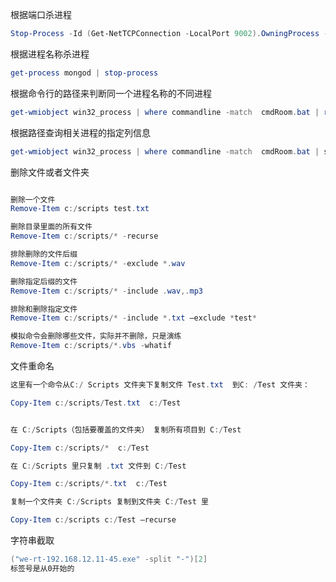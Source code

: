 根据端口杀进程
```powershell
Stop-Process -Id (Get-NetTCPConnection -LocalPort 9002).OwningProcess -Force
```
根据进程名称杀进程
```powershell
get-process mongod | stop-process
```
根据命令行的路径来判断同一个进程名称的不同进程
```powershell
get-wmiobject win32_process | where commandline -match  cmdRoom.bat | remove-wmiobject
```
根据路径查询相关进程的指定列信息
```powershell
get-wmiobject win32_process | where commandline -match  cmdRoom.bat | seleclt CommandLine, ProcessID
```
删除文件或者文件夹
```powershell

删除一个文件
Remove-Item c:/scripts test.txt

删除目录里面的所有文件
Remove-Item c:/scripts/* -recurse

排除删除的文件后缀
Remove-Item c:/scripts/* -exclude *.wav

删除指定后缀的文件
Remove-Item c:/scripts/* -include .wav,.mp3

排除和删除指定文件
Remove-Item c:/scripts/* -include *.txt –exclude *test*

模拟命令会删除哪些文件，实际并不删除，只是演练
Remove-Item c:/scripts/*.vbs -whatif

```
文件重命名
```powershell
这里有一个命令从C:/ Scripts 文件夹下复制文件 Test.txt  到C: /Test 文件夹：

Copy-Item c:/scripts/Test.txt  c:/Test


在 C:/Scripts（包括要覆盖的文件夹） 复制所有项目到 C:/Test

Copy-Item c:/scripts/*  c:/Test

在 C:/Scripts 里只复制 .txt 文件到 C:/Test 

Copy-Item c:/scripts/*.txt  c:/Test

复制一个文件夹 C:/Scripts 复制到文件夹 C:/Test 里

Copy-Item c:/scripts c:/Test –recurse


```

字符串截取
```powershell
("we-rt-192.168.12.11-45.exe" -split "-")[2]
标签号是从0开始的
```



```powershell
```

```powershell
```
